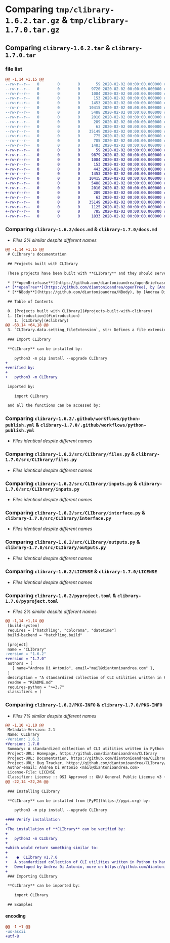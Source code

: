 # Comparing `tmp/clibrary-1.6.2.tar.gz` & `tmp/clibrary-1.7.0.tar.gz`

## Comparing `clibrary-1.6.2.tar` & `clibrary-1.7.0.tar`

### file list

```diff
@@ -1,14 +1,15 @@
--rw-r--r--   0        0        0       59 2020-02-02 00:00:00.000000 clibrary-1.6.2/Makefile
--rw-r--r--   0        0        0     9720 2020-02-02 00:00:00.000000 clibrary-1.6.2/docs.md
--rw-r--r--   0        0        0     1084 2020-02-02 00:00:00.000000 clibrary-1.6.2/.github/workflows/python-publish.yml
--rw-r--r--   0        0        0      153 2020-02-02 00:00:00.000000 clibrary-1.6.2/src/CLIbrary/__init__.py
--rw-r--r--   0        0        0     1453 2020-02-02 00:00:00.000000 clibrary-1.6.2/src/CLIbrary/files.py
--rw-r--r--   0        0        0    10415 2020-02-02 00:00:00.000000 clibrary-1.6.2/src/CLIbrary/inputs.py
--rw-r--r--   0        0        0     5488 2020-02-02 00:00:00.000000 clibrary-1.6.2/src/CLIbrary/interface.py
--rw-r--r--   0        0        0     2010 2020-02-02 00:00:00.000000 clibrary-1.6.2/src/CLIbrary/outputs.py
--rw-r--r--   0        0        0      289 2020-02-02 00:00:00.000000 clibrary-1.6.2/src/CLIbrary/settings.py
--rw-r--r--   0        0        0       63 2020-02-02 00:00:00.000000 clibrary-1.6.2/.gitignore
--rw-r--r--   0        0        0    35149 2020-02-02 00:00:00.000000 clibrary-1.6.2/LICENSE
--rw-r--r--   0        0        0      775 2020-02-02 00:00:00.000000 clibrary-1.6.2/README.md
--rw-r--r--   0        0        0      785 2020-02-02 00:00:00.000000 clibrary-1.6.2/pyproject.toml
--rw-r--r--   0        0        0     1483 2020-02-02 00:00:00.000000 clibrary-1.6.2/PKG-INFO
+-rw-r--r--   0        0        0       59 2020-02-02 00:00:00.000000 clibrary-1.7.0/Makefile
+-rw-r--r--   0        0        0     9879 2020-02-02 00:00:00.000000 clibrary-1.7.0/docs.md
+-rw-r--r--   0        0        0     1084 2020-02-02 00:00:00.000000 clibrary-1.7.0/.github/workflows/python-publish.yml
+-rw-r--r--   0        0        0      153 2020-02-02 00:00:00.000000 clibrary-1.7.0/src/CLIbrary/__init__.py
+-rw-r--r--   0        0        0      443 2020-02-02 00:00:00.000000 clibrary-1.7.0/src/CLIbrary/__main__.py
+-rw-r--r--   0        0        0     1453 2020-02-02 00:00:00.000000 clibrary-1.7.0/src/CLIbrary/files.py
+-rw-r--r--   0        0        0    10415 2020-02-02 00:00:00.000000 clibrary-1.7.0/src/CLIbrary/inputs.py
+-rw-r--r--   0        0        0     5488 2020-02-02 00:00:00.000000 clibrary-1.7.0/src/CLIbrary/interface.py
+-rw-r--r--   0        0        0     2010 2020-02-02 00:00:00.000000 clibrary-1.7.0/src/CLIbrary/outputs.py
+-rw-r--r--   0        0        0      289 2020-02-02 00:00:00.000000 clibrary-1.7.0/src/CLIbrary/settings.py
+-rw-r--r--   0        0        0       63 2020-02-02 00:00:00.000000 clibrary-1.7.0/.gitignore
+-rw-r--r--   0        0        0    35149 2020-02-02 00:00:00.000000 clibrary-1.7.0/LICENSE
+-rw-r--r--   0        0        0     1125 2020-02-02 00:00:00.000000 clibrary-1.7.0/README.md
+-rw-r--r--   0        0        0      785 2020-02-02 00:00:00.000000 clibrary-1.7.0/pyproject.toml
+-rw-r--r--   0        0        0     1833 2020-02-02 00:00:00.000000 clibrary-1.7.0/PKG-INFO
```

### Comparing `clibrary-1.6.2/docs.md` & `clibrary-1.7.0/docs.md`

 * *Files 2% similar despite different names*

```diff
@@ -1,14 +1,15 @@
 # CLIbrary's documentation
 
 ## Projects built with CLIbrary
 
 These projects have been built with **CLIbrary** and they should serve as examples for future **CLIbrary** projects.
 
 * [**openBriefcase**](https://github.com/diantonioandrea/openBriefcase), by [Andrea Di Antonio](https://github.com/diantonioandrea).
+* [**openTree**](https://github.com/diantonioandrea/openTree), by [Andrea Di Antonio](https://github.com/diantonioandrea).
 * [**NBody**](https://github.com/diantonioandrea/NBody), by [Andrea Di Antonio](https://github.com/diantonioandrea).
 
 ## Table of Contents
 
 0. [Projects built with CLIbrary](#projects-built-with-clibrary)
 1. [Introduction](#introduction)
 	1. [CLIbrary](#clibrary)
@@ -63,14 +64,18 @@
 3. `CLIbrary.data.setting_fileExtension`, str: Defines a file extension for *CLIbrary.aDump* and *CLIbrary.aLoad*. Default value based on Python's module *pickle*.
 
 ### Import CLIbrary
 
 **CLIbrary** can be installed by:
 
 	python3 -m pip install --upgrade CLIbrary
+
+verified by:
+
+	python3 -m CLIbrary
 	
 imported by:
 
 	import CLIbrary
 
 and all the functions can be accessed by:
```

### Comparing `clibrary-1.6.2/.github/workflows/python-publish.yml` & `clibrary-1.7.0/.github/workflows/python-publish.yml`

 * *Files identical despite different names*

### Comparing `clibrary-1.6.2/src/CLIbrary/files.py` & `clibrary-1.7.0/src/CLIbrary/files.py`

 * *Files identical despite different names*

### Comparing `clibrary-1.6.2/src/CLIbrary/inputs.py` & `clibrary-1.7.0/src/CLIbrary/inputs.py`

 * *Files identical despite different names*

### Comparing `clibrary-1.6.2/src/CLIbrary/interface.py` & `clibrary-1.7.0/src/CLIbrary/interface.py`

 * *Files identical despite different names*

### Comparing `clibrary-1.6.2/src/CLIbrary/outputs.py` & `clibrary-1.7.0/src/CLIbrary/outputs.py`

 * *Files identical despite different names*

### Comparing `clibrary-1.6.2/LICENSE` & `clibrary-1.7.0/LICENSE`

 * *Files identical despite different names*

### Comparing `clibrary-1.6.2/pyproject.toml` & `clibrary-1.7.0/pyproject.toml`

 * *Files 2% similar despite different names*

```diff
@@ -1,14 +1,14 @@
 [build-system]
 requires = ["hatchling", "colorama", "datetime"]
 build-backend = "hatchling.build"
 
 [project]
 name = "CLIbrary"
-version = "1.6.2"
+version = "1.7.0"
 authors = [
   { name="Andrea Di Antonio", email="mail@diantonioandrea.com" },
 ]
 description = "A standardized collection of CLI utilities written in Python to handle commands, I/O and files."
 readme = "README.md"
 requires-python = ">=3.7"
 classifiers = [
```

### Comparing `clibrary-1.6.2/PKG-INFO` & `clibrary-1.7.0/PKG-INFO`

 * *Files 7% similar despite different names*

```diff
@@ -1,10 +1,10 @@
 Metadata-Version: 2.1
 Name: CLIbrary
-Version: 1.6.2
+Version: 1.7.0
 Summary: A standardized collection of CLI utilities written in Python to handle commands, I/O and files.
 Project-URL: Homepage, https://github.com/diantonioandrea/CLIbrary
 Project-URL: Documentation, https://github.com/diantonioandrea/CLIbrary/blob/main/docs.md
 Project-URL: Bug Tracker, https://github.com/diantonioandrea/CLIbrary/issues
 Author-email: Andrea Di Antonio <mail@diantonioandrea.com>
 License-File: LICENSE
 Classifier: License :: OSI Approved :: GNU General Public License v3 (GPLv3)
@@ -22,14 +22,26 @@
 
 ### Installing CLIbrary
 
 **CLIbrary** can be installed from [PyPI](https://pypi.org) by:
 
 	python3 -m pip install --upgrade CLIbrary
 
+### Verify installation
+
+The installation of **CLIbrary** can be verified by:
+
+	python3 -m CLIbrary
+
+which would return something similar to:
+
+	 ●  CLIbrary v1.7.0 
+	A standardized collection of CLI utilities written in Python to handle commands, I/O and files.
+	Developed by Andrea Di Antonio, more on https://github.com/diantonioandrea/CLIbrary
+
 ### Importing CLIbrary
 
 **CLIbrary** can be imported by:
 
 	import CLIbrary
 
 ## Examples
```

#### encoding

```diff
@@ -1 +1 @@
-us-ascii
+utf-8
```

